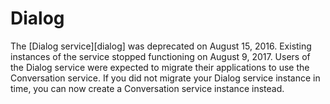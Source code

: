 # Dialog
The [Dialog service][dialog] was deprecated on August 15, 2016. Existing instances of the service stopped functioning on August 9, 2017. Users of the Dialog service were expected to migrate their applications to use the Conversation service. If you did not migrate your Dialog service instance in time, you can now create a Conversation service instance instead.

[conversation]: https://console.bluemix.net/docs/services/conversation/index.html

